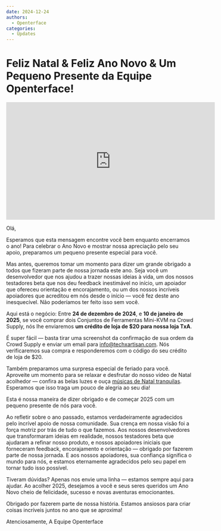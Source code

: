 ```yaml
---
date: 2024-12-24
authors:
  - Openterface
categories:
  - Updates
---
```


# Feliz Natal & Feliz Ano Novo & Um Pequeno Presente da Equipe Openterface!

<iframe width="560" height="315" src="https://www.youtube.com/embed/wEWAhXCXQ1E?si=RU4QVXxP_Fi6WAu_" title="Player de vídeo do YouTube" frameborder="0" allow="accelerometer; autoplay; clipboard-write; encrypted-media; gyroscope; picture-in-picture; web-share" referrerpolicy="strict-origin-when-cross-origin" allowfullscreen></iframe>

Olá,

Esperamos que esta mensagem encontre você bem enquanto encerramos o ano! Para celebrar o Ano Novo e mostrar nossa apreciação pelo seu apoio, preparamos um pequeno presente especial para você.

Mas antes, queremos tomar um momento para dizer um grande obrigado a todos que fizeram parte de nossa jornada este ano. Seja você um desenvolvedor que nos ajudou a trazer nossas ideias à vida, um dos nossos testadores beta que nos deu feedback inestimável no início, um apoiador que ofereceu orientação e encorajamento, ou um dos nossos incríveis apoiadores que acreditou em nós desde o início — você fez deste ano inesquecível. Não poderíamos ter feito isso sem você.

Aqui está o negócio:
Entre **24 de dezembro de 2024**, e **10 de janeiro de 2025**, se você comprar dois Conjuntos de Ferramentas Mini-KVM na Crowd Supply, nós lhe enviaremos **um crédito de loja de $20 para nossa loja TxA**.

É super fácil — basta tirar uma screenshot da confirmação de sua ordem da Crowd Supply e enviar um email para [info@techxartisan.com](mailto:info@techxartisan.com). Nós verificaremos sua compra e responderemos com o código do seu crédito de loja de $20.

Também preparamos uma surpresa especial de feriado para você. Aproveite um momento para se relaxar e desfrutar do nosso vídeo de Natal acolhedor — confira as belas luzes e ouça [músicas de Natal tranquilas](https://www.youtube.com/watch?v=wEWAhXCXQ1E). Esperamos que isso traga um pouco de alegria ao seu dia!

Esta é nossa maneira de dizer obrigado e de começar 2025 com um pequeno presente de nós para você.

Ao refletir sobre o ano passado, estamos verdadeiramente agradecidos pelo incrível apoio de nossa comunidade. Sua crença em nossa visão foi a força motriz por trás de tudo o que fazemos. Aos nossos desenvolvedores que transformaram ideias em realidade, nossos testadores beta que ajudaram a refinar nosso produto, e nossos apoiadores iniciais que forneceram feedback, encorajamento e orientação — obrigado por fazerem parte de nossa jornada. E aos nossos apoiadores, sua confiança significa o mundo para nós, e estamos eternamente agradecidos pelo seu papel em tornar tudo isso possível.

Tiveram dúvidas? Apenas nos envie uma linha — estamos sempre aqui para ajudar. Ao acolher 2025, desejamos a você e seus seres queridos um Ano Novo cheio de felicidade, sucesso e novas aventuras emocionantes.

Obrigado por fazerem parte de nossa história. Estamos ansiosos para criar coisas incríveis juntos no ano que se aproxima!

Atenciosamente,
A Equipe Openterface